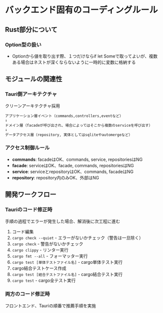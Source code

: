 # バックエンド固有のコーディングルール

## Rust部分について

### Option型の扱い
- Optionから値を取り出す際、１つだけならif let Someで取ってよいが、複数ある場合はネストが深くならないように一時的に変数に格納する

## モジュールの関連性

### Tauri側アーキテクチャ

クリーンアーキテクチャ採用

```
アプリケーション層イベント（commands,controllers,eventなど）
↓
ドメイン層（facadeが呼び出され、場合によってはそこから複数のserviceを呼び出す）
↓
データアクセス層（repository, 実体としてはsqliteやautomergeなど）
```

### アクセス制御ルール

- **commands**: facadeはOK、commands, service, repositoriesはNG
- **facade**: serviceはOK、facade, commands, repositoriesはNG
- **service**: serviceとrepositoryはOK、commands, facadeはNG
- **repository**: repository内のみOK、外部はNG

## 開発ワークフロー

### Tauriのコード修正時

手順の過程でエラーが発生した場合、解消後に次工程に進む

1. コード編集
2. `cargo check --quiet` - エラーがないかチェック（警告は一旦除く）
3. `cargo check` - 警告がないかチェック
4. `cargo clippy` - リンター実行
5. `cargo fmt --all` - フォーマッター実行
6. `cargo test [単体テストファイル名]` - cargo単体テスト実行
7. cargo結合テストケース作成
8. `cargo test [結合テストファイル名]` - cargo結合テスト実行
9. `cargo test` - cargo全テスト実行

### 両方のコード修正時

フロントエンド、Tauriの順番で推薦手順を実施